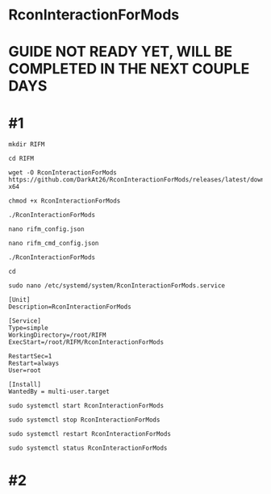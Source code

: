 # RconInteractionForMods

# GUIDE NOT READY YET, WILL BE COMPLETED IN THE NEXT COUPLE DAYS 

# #1
```
mkdir RIFM
```
```
cd RIFM
```
```
wget -O RconInteractionForMods https://github.com/DarkAt26/RconInteractionForMods/releases/latest/download/RconInteractionForMods.linux-x64
```
```
chmod +x RconInteractionForMods
```

```
./RconInteractionForMods
```
```
nano rifm_config.json
```
```
nano rifm_cmd_config.json
```
```
./RconInteractionForMods
```

```
cd
```

```
sudo nano /etc/systemd/system/RconInteractionForMods.service
```
```
[Unit]
Description=RconInteractionForMods

[Service]
Type=simple
WorkingDirectory=/root/RIFM
ExecStart=/root/RIFM/RconInteractionForMods

RestartSec=1
Restart=always
User=root

[Install]
WantedBy = multi-user.target
```
```
sudo systemctl start RconInteractionForMods
```
```
sudo systemctl stop RconInteractionForMods
```
```
sudo systemctl restart RconInteractionForMods
```
```
sudo systemctl status RconInteractionForMods
```

# #2
